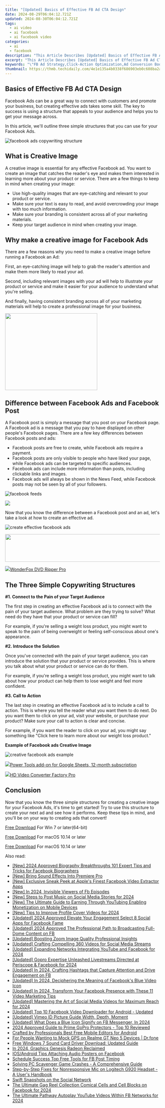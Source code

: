 ```yaml
---
title: "[Updated] Basics of Effective FB Ad CTA Design"
date: 2024-08-29T06:04:12.721Z
updated: 2024-08-30T06:04:12.721Z
tags:
  - ai video
  - ai facebook
  - ai facebook video
categories:
  - ai
  - facebook
description: "This Article Describes [Updated] Basics of Effective FB Ad CTA Design"
excerpt: "This Article Describes [Updated] Basics of Effective FB Ad CTA Design"
keywords: "\"FB Ad Strategy,Click-Action Optimization,Ad Conversion Boost,Engagement CTAs,Impactful Callings,Ad Calls Design,Effective Ad Triggers\""
thumbnail: https://thmb.techidaily.com/4e1e135a4b0338f686903eb0c608ba2a349e6fad2f1ea5329a35a6ad22caba43.png
---
```


## Basics of Effective FB Ad CTA Design

Facebook Ads can be a great way to connect with customers and promote your business, but creating effective ads takes some skill. The key to success is using a structure that appeals to your audience and helps you to get your message across.

In this article, we'll outline three simple structures that you can use for your Facebook Ads.

![facebook ads copywriting structure](https://images.wondershare.com/filmora/article-images/2022/11/facebook-ads-copywriting-structure.jpg)

## What is Creative Image

A creative image is essential for any effective Facebook ad. You want to create an image that catches the reader's eye and makes them interested in learning more about your product or service. There are a few things to keep in mind when creating your image:

* Use high-quality images that are eye-catching and relevant to your product or service.
* Make sure your text is easy to read, and avoid overcrowding your image with too much information.
* Make sure your branding is consistent across all of your marketing materials.
* Keep your target audience in mind when creating your image.

## Why make a creative image for Facebook Ads

There are a few reasons why you need to make a creative image before running a Facebook an Ad:

First, an eye-catching image will help to grab the reader's attention and make them more likely to read your ad.

Second, including relevant images with your ad will help to illustrate your product or service and make it easier for your audience to understand what you're selling.

And finally, having consistent branding across all of your marketing materials will help to create a professional image for your business.

<!-- affiliate ads begin -->
<a href="https://printrendy.pxf.io/c/5597632/1453720/17020" target="_top" id="1453720"><img src="//a.impactradius-go.com/display-ad/17020-1453720" border="0" alt="" width="300" height="250"/></a><img height="0" width="0" src="https://imp.pxf.io/i/5597632/1453720/17020" style="position:absolute;visibility:hidden;" border="0" />
<!-- affiliate ads end -->
## Difference between Facebook Ads and Facebook Post

A Facebook post is simply a message that you post on your Facebook page. A Facebook ad is a message that you pay to have displayed on other people's Facebook pages. There are a few key differences between Facebook posts and ads:

* Facebook posts are free to create, while Facebook ads require a payment.
* Facebook posts are only visible to people who have liked your page, while Facebook ads can be targeted to specific audiences.
* Facebook ads can include more information than posts, including clickable links and images.
* Facebook ads will always be shown in the News Feed, while Facebook posts may not be seen by all of your followers.

![facebook feeds](https://images.wondershare.com/filmora/article-images/2022/11/facebook-feeds.jpg)

<!-- affiliate ads begin -->
<a href="https://secure.2checkout.com/order/checkout.php?PRODS=35038891&QTY=1&AFFILIATE=108875&CART=1"><img src="https://www.dupinout.com/wp-content/uploads/2021/12/DupInOut-New-Duplicate-Scan-Tab.png" border="0"></a>
<!-- affiliate ads end -->
Now that you know the difference between a Facebook post and an ad, let's take a look at how to create an effective ad.

![create effective facebook ads](https://images.wondershare.com/filmora/article-images/2022/11/create-effective-facebook-ads.jpg)

<!-- affiliate ads begin -->
<a href="https://mindmanager.sjv.io/c/5597632/1787667/20231" target="_top" id="1787667"><img src="//a.impactradius-go.com/display-ad/20231-1787667" border="0" alt="" width="728" height="90"/></a><img height="0" width="0" src="https://imp.pxf.io/i/5597632/1787667/20231" style="position:absolute;visibility:hidden;" border="0" />
<!-- affiliate ads end -->
<!-- affiliate ads begin -->
<a href="https://secure.2checkout.com/order/checkout.php?PRODS=3922934&QTY=1&AFFILIATE=108875&CART=1"><img src="https://secure.avangate.com/images/merchant/4b0a0290ad7df100b77e86839989a75e/products/ripperpro.png" border="0">WonderFox DVD Ripper Pro</a>
<!-- affiliate ads end -->
## The Three Simple Copywriting Structures

**#1\. Connect to the Pain of your Target Audience**

The first step in creating an effective Facebook ad is to connect with the pain of your target audience. What problem are they trying to solve? What need do they have that your product or service can fill?

For example, if you're selling a weight loss product, you might want to speak to the pain of being overweight or feeling self-conscious about one's appearance.

**#2\. Introduce the Solution**

Once you've connected with the pain of your target audience, you can introduce the solution that your product or service provides. This is where you talk about what your product or service can do for them.

For example, if you're selling a weight loss product, you might want to talk about how your product can help them to lose weight and feel more confident.

**#3\. Call to Action**

The last step in creating an effective Facebook ad is to include a call to action. This is where you tell the reader what you want them to do next. Do you want them to click on your ad, visit your website, or purchase your product? Make sure your call to action is clear and concise.

For example, if you want the reader to click on your ad, you might say something like "Click here to learn more about our weight loss product."

**Example of Facebook ads Creative Image**

![creative facebook ads example](https://images.wondershare.com/filmora/article-images/2022/11/creative-facebook-ads-example.jpg)

<!-- affiliate ads begin -->
<a href="https://secure.2checkout.com/order/checkout.php?PRODS=4721564&QTY=1&AFFILIATE=108875&CART=1"><img src="https://secure.avangate.com/images/merchant/c14a8df1e1b4d5297e9cb30cb34d5a00/products/copy_power-tools-48.png" border="0">Power Tools add-on for Google Sheets, 12-month subscription</a>
<!-- affiliate ads end -->
<!-- affiliate ads begin -->
<a href="https://secure.2checkout.com/order/checkout.php?PRODS=4537546&QTY=1&AFFILIATE=108875&CART=1"><img src="https://secure.avangate.com/images/merchant/4b0a0290ad7df100b77e86839989a75e/products/7_copy_2_2_hdpro.png" border="0">HD Video Converter Factory Pro</a>
<!-- affiliate ads end -->
## Conclusion

Now that you know the three simple structures for creating a creative image for your Facebook Ads, it's time to get started! Try to use this structure to create your next ad and see how it performs. Keep these tips in mind, and you'll be on your way to creating ads that convert!

[Free Download](https://tools.techidaily.com/wondershare/filmora/download/) For Win 7 or later(64-bit)

[Free Download](https://tools.techidaily.com/wondershare/filmora/download/) For macOS 10.14 or later

[Free Download](https://tools.techidaily.com/wondershare/filmora/download/) For macOS 10.14 or later

<ins class="adsbygoogle"
     style="display:block"
     data-ad-format="autorelaxed"
     data-ad-client="ca-pub-7571918770474297"
     data-ad-slot="1223367746"></ins>

<ins class="adsbygoogle"
     style="display:block"
     data-ad-format="autorelaxed"
     data-ad-client="ca-pub-7571918770474297"
     data-ad-slot="1223367746"></ins>



<ins class="adsbygoogle"
     style="display:block"
     data-ad-client="ca-pub-7571918770474297"
     data-ad-slot="8358498916"
     data-ad-format="auto"
     data-full-width-responsive="true"></ins>

<span class="atpl-alsoreadstyle">Also read:</span>
<div><ul>
<li><a href="https://facebook-clips.techidaily.com/new-2024-approved-biography-breakthroughs-101-expert-tips-and-tricks-for-facebook-biographers/"><u>[New] 2024 Approved  Biography Breakthroughs  101 Expert Tips and Tricks for Facebook Biographers</u></a></li>
<li><a href="https://extra-information.techidaily.com/new-bring-sound-effects-into-premiere-pro/"><u>[New] Bring Sound Effects Into Premiere Pro</u></a></li>
<li><a href="https://facebook-clips.techidaily.com/new-exclusive-sneak-peek-at-apples-finest-facebook-video-extractor-apps/"><u>[New] Exclusive Sneak Peek at Apple's Finest Facebook Video Extractor Apps</u></a></li>
<li><a href="https://facebook-clips.techidaily.com/new-in-2024-invisible-viewers-of-fb-episodes/"><u>[New] In 2024, Invisible Viewers of Fb Episodes</u></a></li>
<li><a href="https://facebook-clips.techidaily.com/new-steps-to-post-music-on-social-media-stories-for-2024/"><u>[New] Steps to Post Music on Social Media Stories for 2024</u></a></li>
<li><a href="https://facebook-video-share.techidaily.com/new-the-ultimate-guide-to-earning-through-youtubing-enabling-monetization-on-mobile-devices/"><u>[New] The Ultimate Guide to Earning Through YouTubing  Enabling Monetization on Mobile Devices</u></a></li>
<li><a href="https://facebook-clips.techidaily.com/new-tips-to-improve-profile-cover-videos-for-2024/"><u>[New] Tips to Improve Profile Cover Videos for 2024</u></a></li>
<li><a href="https://facebook-clips.techidaily.com/updated-2024-approved-elevate-your-engagement-select-8-social-apps-for-facebook-fame/"><u>[Updated] 2024 Approved  Elevate Your Engagement  Select 8 Social Apps for Facebook Fame</u></a></li>
<li><a href="https://facebook-clips.techidaily.com/updated-2024-approved-the-professional-path-to-broadcasting-full-dome-content-on-fb/"><u>[Updated] 2024 Approved  The Professional Path to Broadcasting Full-Dome Content on FB</u></a></li>
<li><a href="https://extra-lessons.techidaily.com/updated-boosting-zoom-image-quality-professional-insights/"><u>[Updated] Boosting Zoom Image Quality  Professional Insights</u></a></li>
<li><a href="https://facebook-clips.techidaily.com/updated-crafting-compelling-360-videos-for-social-media-streams/"><u>[Updated] Crafting Compelling 360 Videos for Social Media Streams</u></a></li>
<li><a href="https://facebook-clips.techidaily.com/updated-expanding-networks-integrating-youtube-and-facebook-for-2024/"><u>[Updated] Expanding Networks  Integrating YouTube and Facebook for 2024</u></a></li>
<li><a href="https://facebook-clips.techidaily.com/updated-gopro-expertise-unleashed-livestreams-directed-at-periscope-and-facebook-for-2024/"><u>[Updated] Gopro Expertise Unleashed  Livestreams Directed at Periscope & Facebook for 2024</u></a></li>
<li><a href="https://facebook-clips.techidaily.com/updated-in-2024-crafting-hashtags-that-capture-attention-and-drive-engagement-on-fb/"><u>[Updated] In 2024, Crafting Hashtags that Capture Attention and Drive Engagement on FB</u></a></li>
<li><a href="https://facebook-clips.techidaily.com/updated-in-2024-deciphering-the-meaning-of-facebooks-blue-video-icon/"><u>[Updated] In 2024, Deciphering the Meaning of Facebook's Blue Video Icon</u></a></li>
<li><a href="https://facebook-clips.techidaily.com/updated-in-2024-transform-your-facebook-presence-with-these-11-video-marketing-tips/"><u>[Updated] In 2024, Transform Your Facebook Presence with These 11 Video Marketing Tips</u></a></li>
<li><a href="https://facebook-clips.techidaily.com/updated-mastering-the-art-of-social-media-videos-for-maximum-reach-for-2024/"><u>[Updated] Mastering the Art of Social Media Videos for Maximum Reach for 2024</u></a></li>
<li><a href="https://facebook-clips.techidaily.com/updated-top-10-facebook-video-downloader-for-android-updated/"><u>[Updated] Top 10 Facebook Video Downloader for Android - Updated</u></a></li>
<li><a href="https://facebook-clips.techidaily.com/updated-vimeo-id-picture-guide-width-depth-moment/"><u>[Updated] Vimeo ID Picture Guide  Width, Depth, Moment</u></a></li>
<li><a href="https://facebook-clips.techidaily.com/updated-what-does-a-blue-icon-signify-on-fb-messenger-in-2024/"><u>[Updated] What Does a Blue Icon Signify on FB Messenger, In 2024</u></a></li>
<li><a href="https://some-techniques.techidaily.com/2024-approved-guide-to-prime-gopro-protectors-top-10-reviewed/"><u>2024 Approved  Guide to Prime GoPro Protectors - Top 10 Reviewed</u></a></li>
<li><a href="https://youtube-clips.techidaily.com/crafted-by-professionals-best-free-mobile-editors-for-android/"><u>Crafted by Professionals  Best Free Mobile Editors for Android</u></a></li>
<li><a href="https://android-location.techidaily.com/for-people-wanting-to-mock-gps-on-realme-gt-neo-5-devices-drfone-by-drfone-virtual/"><u>For People Wanting to Mock GPS on Realme GT Neo 5 Devices | Dr.fone</u></a></li>
<li><a href="https://hardware-help.techidaily.com/free-windows-7-sound-card-driver-download-updated-guide/"><u>Free Windows 7 Sound Card Driver Download: Updated Guide</u></a></li>
<li><a href="https://screen-activity-recording.techidaily.com/in-2024-graphics-genesis-radeon-reclaimed/"><u>In 2024, Graphics Genesis  Radeon Reclaimed</u></a></li>
<li><a href="https://facebook-clips.techidaily.com/iosandroid-tips-attaching-audio-posters-on-facebook/"><u>IOS/Android Tips  Attaching Audio Posters on Facebook</u></a></li>
<li><a href="https://facebook-clips.techidaily.com/schedule-success-top-free-tools-for-fb-post-timing/"><u>Schedule Success  Top Free Tools for FB Post Timing</u></a></li>
<li><a href="https://android-frp.techidaily.com/solving-pc-scavenger-game-crashes-a-comprehensive-guide/"><u>Solving PC Scavenger Game Crashes - A Comprehensive Guide</u></a></li>
<li><a href="https://sound-issues.techidaily.com/step-by-step-fixes-for-nonresponsive-mic-on-logitech-g920-headset-a-users-handbook/"><u>Step-by-Step Fixes for Nonresponsive Mic on Logitech G920 Headset - A User's Handbook</u></a></li>
<li><a href="https://facebook-clips.techidaily.com/swift-snapshots-on-the-social-network/"><u>Swift Snapshots on the Social Network</u></a></li>
<li><a href="https://facebook-clips.techidaily.com/the-ultimate-gag-reel-collection-comical-cells-and-cell-blocks-on-facebook-for-2024/"><u>The Ultimate Gag Reel Collection  Comical Cells and Cell Blocks on Facebook for 2024</u></a></li>
<li><a href="https://facebook-clips.techidaily.com/the-ultimate-pathway-autoplay-youtube-videos-within-fb-networks-for-2024/"><u>The Ultimate Pathway  Autoplay YouTube Videos Within FB Networks for 2024</u></a></li>
</ul></div>
